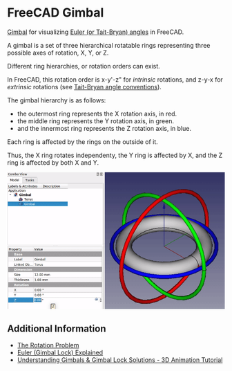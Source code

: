 # FreeCAD Gimbal

[Gimbal](https://en.wikipedia.org/wiki/Gimbal) for visualizing [Euler (or Tait-Bryan) angles](https://en.wikipedia.org/wiki/Euler_angles) in FreeCAD.

A gimbal is a set of three hierarchical rotatable rings representing three possible axes of rotation, X, Y, or Z.

Different ring hierarchies, or rotation orders can exist.

In FreeCAD, this rotation order is x-y'-z" for *intrinsic* rotations, and z-y-x for *extrinsic* rotations (see [Tait-Bryan angle conventions](https://en.wikipedia.org/wiki/Euler_angles#Conventions)).

The gimbal hierarchy is as follows:
* the outermost ring represents the X rotation axis, in red.
* the middle ring represents the Y rotation axis, in green.
* and the innermost ring represents the Z rotation axis, in blue.

Each ring is affected by the rings on the outside of it.

Thus, the X ring rotates independenty, the Y ring is affected by X, and the Z ring is affected by both X and Y.

![Gimbal](./gimbal-demo.gif)

## Additional Information
* [The Rotation Problem](https://vimeo.com/2649637)
* [Euler (Gimbal Lock) Explained](https://www.youtube.com/watch?v=zc8b2Jo7mno&ab_channel=GuerrillaCG)
* [Understanding Gimbals & Gimbal Lock Solutions - 3D Animation Tutorial](https://www.youtube.com/watch?v=z3dDsz4f20A)
